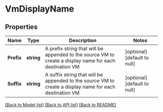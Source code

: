 # VmDisplayName

## Properties
Name | Type | Description | Notes
------------ | ------------- | ------------- | -------------
**Prefix** | **string** | A prefix string that will be appended to the source VM to create a display name for each destination VM | [optional] [default to null]
**Suffix** | **string** | A suffix string that will be appended to the source VM to create a display name for each destination VM | [optional] [default to null]

[[Back to Model list]](../README.md#documentation-for-models) [[Back to API list]](../README.md#documentation-for-api-endpoints) [[Back to README]](../README.md)

